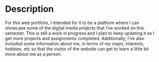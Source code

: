 # Description

For this web portfolio, I intended for it to be a platform where I can showcase some of the digital media projects that I've worked on this semester. This is still a work in progress and I plan to keep updating it as I get more projects and assignments completed. Additionally, I've also included some information about me, in terms of my major, interests, hobbies, etc  so that the visitor of the website can get to learn a little bit more about me as a person. 